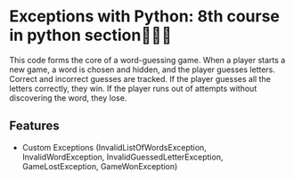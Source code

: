 # Exceptions with Python: 8th course in python section🙏✅✅

This code forms the core of a word-guessing game. When a player starts a new 
game, a word is chosen and hidden, and the player guesses letters. Correct and incorrect guesses are tracked. 
If the player guesses all the letters correctly, they win. If the player runs out of attempts without discovering 
the word, they lose.

## Features
- Custom Exceptions (InvalidListOfWordsException, InvalidWordException, InvalidGuessedLetterException, GameLostException, GameWonException)
